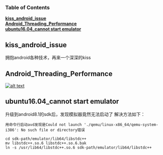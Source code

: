 ### Table of Contents
**[kiss_android_issue](#kiss_android_issue)**<br>
**[Android_Threading_Performance](#Android_Threading_Performance)**<br>
**[ubuntu16.04_cannot start emulator](#ubuntu16.04_无法启动模拟器)**<br>

## kiss_android_issue

拥抱android各种技术，再来一个深深的kiss

## Android_Threading_Performance

[![alt text](https://vthumb.ykimg.com/0541040856CD0EEC6A0A490451CEE5A5)](http://player.youku.com/embed/XMTQ4MDU3Nzc3Mg==)

## ubuntu16.04_cannot start emulator

升级到android8.1的sdk后，发现模拟器竟然无法启动了
解决方法如下：
```
用命令行启动avd发现是Could not launch './qemu/linux-x86_64/qemu-system-i386': No such file or directory错误

cd sdk-path/emulator/lib64/libstdc++
mv libstdc++.so.6 libstdc++.so.6.bak
ln -s /usr/lib64/libstdc++.so.6 sdk-path/emulator/lib64/libstdc++  


```
